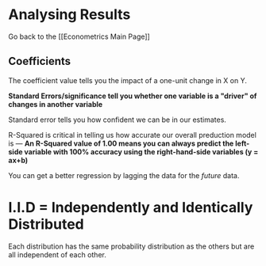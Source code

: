 # Analysing Results

Go back to the [[Econometrics Main Page]]

## Coefficients

The coefficient value tells you the impact of a one-unit change in X on Y.

**Standard Errors/significance tell you whether one variable is a "driver" of changes in another variable**

Standard error tells you how confident we can be in our estimates.

R-Squared is critical in telling us how accurate our overall preduction model is — **An R-Squared value of 1.00 means you can always predict the left-side variable with 100% accuracy using the right-hand-side variables (y = ax+b)**

You can get a better regression by lagging the data for the *future* data.

# I.I.D = Independently and Identically Distributed

Each distribution has the same probability distribution as the others but are all independent of each other.

